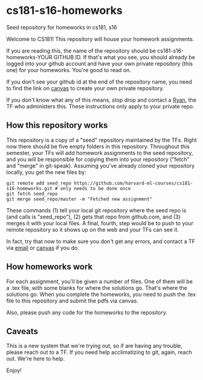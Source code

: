 # cs181-s16-homeworks
Seed repository for homeworks in cs181, s16

Welcome to CS181! This repository will house your homework assignments.

If you are reading this, the name of the repository should be cs181-s16-homeworks-YOUR GITHUB ID. If that's what you see, you should already be logged into your github account and have your own private repository (this one) for your homeworks. You're good to read on.

If you don't see your github id at the end of the repository name, you need to find the link on [canvas](https://canvas.harvard.edu/courses/9660/) to create your own private repository.

If you don't know what any of this means, stop drop and contact a [Ryan](mailto:rjb647@g.harvard.edu), the TF who administers this. These instructions only apply to your private repo.

## How this repository works

This repository is a copy of a "seed" repository maintained by the TFs. Right now there should be five empty folders in this repository. Throughout this semester, your TFs will add homework assignments to the seed repository, and you will be responsible for copying them into your repository ("fetch" and "merge" in git-speak). Assuming you've already cloned your repository locally, you get the new files by:
```
git remote add seed_repo https://github.com/harvard-ml-courses/cs181-s16-homeworks.git # only needs to be done once
git fetch seed_repo
git merge seed_repo/master -m "Fetched new assignment"
```
These commands (1) tell your local git repository where the seed repo is (and calls is "seed_repo"), (2) gets that repo from github.com, and (3) merges it with your local files. A final, fourth, step would be to push to your remote repository so it shows up on the web and your TFs can see it.

In fact, try that now to make sure you don't get any errors, and contact a TF via [email](rjb647@g.harvard.edu) or [canvas](https://canvas.harvard.edu/courses/9660/) if you do.

## How homeworks work

For each assignment, you'll be given a number of files. One of them will be a .tex file, with some blanks for where the solutions go. That's where the solutions go. When you complete the homeworks, you need to push the .tex file to this repository and submit the pdfs via canvas.

Also, please push any code for the homeworks to the repository.

## Caveats

This is a new system that we're trying out, so if are having any trouble, please reach out to a TF. If you need help acclimatizing to git, again, reach out. We're here to help.

Enjoy!
